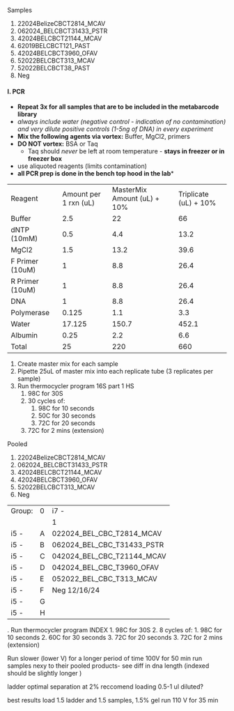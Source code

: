 Samples
1. 22024BelizeCBCT2814_MCAV
2. 062024_BELCBCT31433_PSTR
3. 42024BELCBCT21144_MCAV
5. 62019BELCBCT121_PAST
6. 42024BELCBCT3960_OFAV
7. 52022BELCBCT313_MCAV
8. 52022BELCBCT38_PAST
9. Neg

#### I. PCR

- **Repeat 3x for all samples that are to be included in the metabarcode library**
- *always include water (negative control - indication of no contamination) and very dilute positive controls (1-5ng of DNA) in every experiment*
- **Mix the following agents via vortex:** Buffer, MgCl2, primers
- **DO NOT vortex:** BSA or Taq
	- Taq should *never* be left at room temperature - **stays in freezer or in freezer box**
- use aliquoted reagents (limits contamination)
- **all PCR prep is done in the bench top hood in the lab***

|                 |                       |                             |                       |
| --------------- | --------------------- | --------------------------- | --------------------- |
| Reagent         | Amount per 1 rxn (uL) | MasterMix Amount (uL) + 10% | Triplicate (uL) + 10% |
| Buffer          | 2.5                   | 22                          | 66                    |
| dNTP (10mM)     | 0.5                   | 4.4                         | 13.2                  |
| MgCl2           | 1.5                   | 13.2                        | 39.6                  |
| F Primer (10uM) | 1                     | 8.8                         | 26.4                  |
| R Primer (10uM) | 1                     | 8.8                         | 26.4                  |
| DNA             | 1                     | 8.8                         | 26.4                  |
| Polymerase      | 0.125                 | 1.1                         | 3.3                   |
| Water           | 17.125                | 150.7                       | 452.1                 |
| Albumin         | 0.25                  | 2.2                         | 6.6                   |
| Total           | 25                    | 220                         | 660                   |
1. Create master mix for each sample
2. Pipette 25uL of master mix into each replicate tube (3 replicates per sample)
3. Run thermocycler program 16S part 1 HS
	1. 98C for 30S
	2. 30 cycles of:
		1. 98C for 10 seconds
		2. 50C for 30 seconds
		3. 72C for 20 seconds
	3. 72C for 2 mins (extension)


Pooled 
1. 22024BelizeCBCT2814_MCAV
2. 062024_BELCBCT31433_PSTR
3. 42024BELCBCT21144_MCAV
4. 42024BELCBCT3960_OFAV
5. 52022BELCBCT313_MCAV
6. Neg

|        |     |                            |
| ------ | --- | -------------------------- |
| Group: | 0   | i7 -                       |
|        |     | 1                          |
| i5 -   | A   | 022024_BEL_CBC_T2814_MCAV  |
| i5 -   | B   | 062024_BEL_CBC_T31433_PSTR |
| i5 -   | C   | 042024_BEL_CBC_T21144_MCAV |
| i5 -   | D   | 042024_BEL_CBC_T3960_OFAV  |
| i5 -   | E   | 052022_BEL_CBC_T313_MCAV   |
| i5 -   | F   | Neg 12/16/24               |
| i5 -   | G   |                            |
| i5 -   | H   |                            |
. Run thermocycler program INDEX
	1. 98C for 30S
	2. 8 cycles of:
		1. 98C for 10 seconds
		2. 60C for 30 seconds
		3. 72C for 20 seconds
	3. 72C for 2 mins (extension)

Run slower (lower V) for a longer period of time 100V for 50 min
run samples nexy to their pooled products- see diff in dna length (indexed should be slightly longer )

ladder optimal separation at 2%
reccomend loading 0.5-1 ul diluted?

best results
load 1.5 ladder and 1.5 samples, 1.5% gel
run 110 V for 35 min

